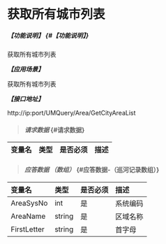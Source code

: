 # 获取所有城市列表

##### _【功能说明】_ {#【功能说明】}

获取所有城市列表

_**【应用场景】**_

获取所有城市列表

_**【接口地址】**_

http://ip:port/UMQuery/Area/GetCityAreaList

> #### _请求数据_ {#请求数据}

| 变量名 | 类型 | 是否必须 | 描述 |
| :--- | :--- | :--- | :--- |

> #### _应答数据 （数组）_ {#应答数据-（巡河记录数组）}

| 变量名 | 类型 | 是否必须 | 描述 |
| :--- | :--- | :--- | :--- |
| AreaSysNo | int | 是 | 系统编码 |
| AreaName | string | 是 | 区域名称 |
| FirstLetter| string | 是 | 首字母 |









